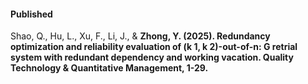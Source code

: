 #### Published

Shao, Q., Hu, L., Xu, F., Li, J., & <strong>Zhong, Y<strong>. (2025). Redundancy optimization and reliability evaluation of (k 1, k 2)-out-of-n: G retrial system with redundant dependency and working vacation. Quality Technology & Quantitative Management, 1-29.

